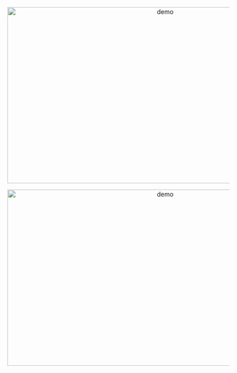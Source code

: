 <p align="center">
  <img src="https://github.com/user-attachments/assets/395a20c0-db4e-4958-96ca-8aa8b524945d" alt="demo" width="700" height="400">
</p>
<p align="center">
  <img src="https://github.com/user-attachments/assets/ccb6f173-6c6f-4bc0-91b7-04799666fece" alt="demo" width="700" height="400">
</p>
